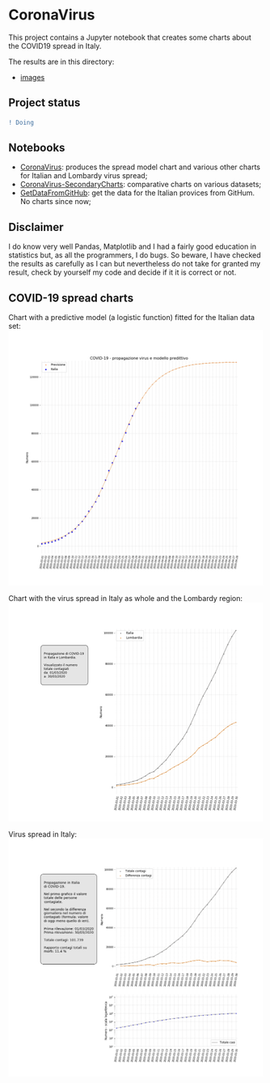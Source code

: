 # CoronaVirus
This project contains a Jupyter notebook that creates some charts about the COVID19 spread in Italy.

The results are in this directory:
  - [images](./images)

## Project status
```diff
! Doing
```
## Notebooks

- [CoronaVirus](notebook/CoronaVirus.ipynb): produces the spread model chart and various other charts for Italian and Lombardy virus spread;
- [CoronaVirus-SecondaryCharts](notebook/CoronaVirus-SecondaryCharts.ipynb): comparative charts on various datasets;
- [GetDataFromGitHub](notebook/GetDataFromGitHub.ipynb): get the data for the Italian provices from GitHum. No charts since now;  

## Disclaimer
I do know very well Pandas, Matplotlib and I had a fairly good education in statistics but, as all the programmers, I do bugs.
So beware, I have checked the results as carefully as I can but nevertheless do not take for granted my result, check by yourself my 
code and decide if it it is correct or not.

## COVID-19 spread charts
Chart with a predictive model (a logistic function) fitted for the Italian data set:
![Italy chart with comparative logistic model](./images/covid19_IT_with_logistic_model_chart.png?)

Chart with the virus spread in Italy as whole and the Lombardy region:
![Italy and Lombardy composite chart](./images/covid19_composed_chart.png?)

Virus spread in Italy:
![Italy chart](./images/covid19_chart.png?)

